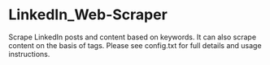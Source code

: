 # LinkedIn_Web-Scraper
Scrape LinkedIn posts and content based on keywords.
It can also scrape content on the basis of tags.
Please see config.txt for full details and usage instructions.
